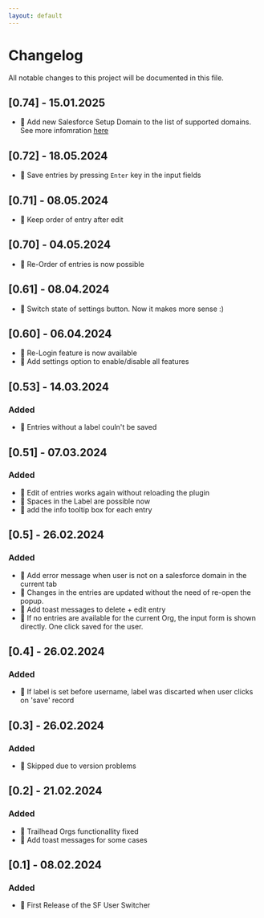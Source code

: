 ```yaml
---
layout: default
---
```


# Changelog

All notable changes to this project will be documented in this file.

## [0.74] - 15.01.2025
 
-   🎯 Add new Salesforce Setup Domain to the list of supported domains. See more infomration [here](https://help.salesforce.com/s/articleView?id=001395243&type=1)

## [0.72] - 18.05.2024
 
-   🎯 Save entries by pressing `Enter` key in the input fields

## [0.71] - 08.05.2024

-   🎯 Keep order of entry after edit

## [0.70] - 04.05.2024

-   🚀 Re-Order of entries is now possible

## [0.61] - 08.04.2024

-   🎯 Switch state of settings button. Now it makes more sense :)

## [0.60] - 06.04.2024

-   🚀 Re-Login feature is now available
-   🚀 Add settings option to enable/disable all features

## [0.53] - 14.03.2024

### Added

-   🎯 Entries without a label couln't be saved

## [0.51] - 07.03.2024

### Added

-   🎯 Edit of entries works again without reloading the plugin
-   🎯 Spaces in the Label are possible now
-   🚀 add the info tooltip box for each entry

## [0.5] - 26.02.2024

### Added

-   🚀 Add error message when user is not on a salesforce domain in the current tab
-   🎯 Changes in the entries are updated without the need of re-open the popup.
-   🚀 Add toast messages to delete + edit entry
-   🚀 If no entries are available for the current Org, the input form is shown directly. One click saved for the user.

## [0.4] - 26.02.2024

### Added

-   🎯 If label is set before username, label was discarted when user clicks on 'save' record

## [0.3] - 26.02.2024

### Added

-   🤫 Skipped due to version problems

## [0.2] - 21.02.2024

### Added

-   🎯 Trailhead Orgs functionallity fixed
-   🚀 Add toast messages for some cases

## [0.1] - 08.02.2024

### Added

-   🚀 First Release of the SF User Switcher
